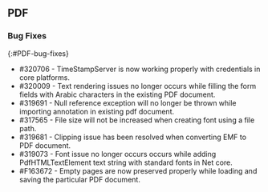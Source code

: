 ## PDF

### Bug Fixes
{:#PDF-bug-fixes}


* \#320706 - TimeStampServer is now working properly with credentials in core platforms.
* \#320009 - Text rendering issues no longer occurs while filling the form fields with Arabic characters in the existing PDF document.
* \#319691 - Null reference exception will no longer be thrown while importing annotation in existing pdf document.
* \#317565 - File size will not be increased when creating font using a file path.
* \#319681 - Clipping issue has been resolved when converting EMF to PDF document.
* \#319073 - Font issue no longer occurs occurs while adding PdfHTMLTextElement text string with standard fonts in Net core.
* \#F163672 - Empty pages are now preserved properly while loading and saving the particular PDF document.
